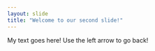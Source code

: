 ```yaml
---
layout: slide
title: "Welcome to our second slide!"
---
```

My text goes here!
Use the left arrow to go back!

